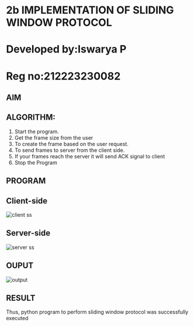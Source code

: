 # 2b IMPLEMENTATION OF SLIDING WINDOW PROTOCOL

# Developed by:Iswarya P
# Reg no:212223230082

## AIM
## ALGORITHM:
1. Start the program.
2. Get the frame size from the user
3. To create the frame based on the user request.
4. To send frames to server from the client side.
5. If your frames reach the server it will send ACK signal to client
6. Stop the Program
## PROGRAM
## Client-side
![client ss](https://github.com/Iswarya0580/2b_SLIDING_WINDOW_PROTOCOL/assets/149989171/62ec1142-90f5-4733-9cc2-a0280d23b527)

## Server-side
![server ss](https://github.com/Iswarya0580/2b_SLIDING_WINDOW_PROTOCOL/assets/149989171/f3f89a97-edba-42d2-ab4a-e533180205d0)


## OUPUT
![output](https://github.com/Iswarya0580/2b_SLIDING_WINDOW_PROTOCOL/assets/149989171/2592463b-109f-414b-a1fe-983ccdf88229)

## RESULT
Thus, python program to perform sliding window protocol was successfully executed
